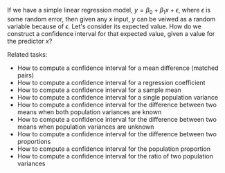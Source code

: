 
If we have a simple linear regression model, $y = \beta_0 + \beta_1x + \epsilon$,
where $\epsilon$ is some random error, then given any $x$ input, $y$ can be veiwed as
a random variable because of $\epsilon$. Let's consider its expected value.
How do we construct a confidence interval for that expected value,
given a value for the predictor $x$?

Related tasks:

 * How to compute a confidence interval for a mean difference (matched pairs)
 * How to compute a confidence interval for a regression coefficient
 * How to compute a confidence interval for a sample mean
 * How to compute a confidence interval for a single population variance
 * How to compute a confidence interval for the difference between two means when both population variances are known
 * How to compute a confidence interval for the difference between two means when population variances are unknown
 * How to compute a confidence interval for the difference between two proportions
 * How to compute a confidence interval for the population proportion
 * How to compute a confidence interval for the ratio of two population variances

